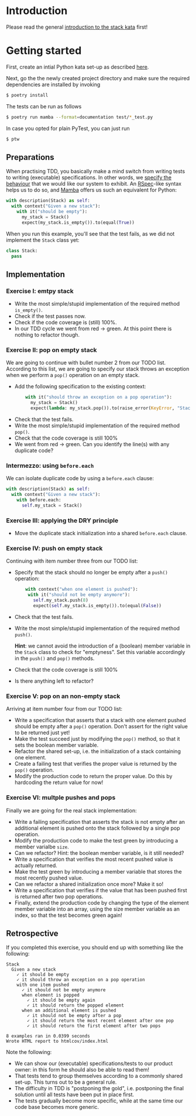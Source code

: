 # Introduction

Please read the general [introduction to the stack kata](../README.md) first!

# Getting started

First, create an intial Python kata set-up as described [here](https://github.com/zhendrikse/tdd/tree/master/cookiecutter).

Next, go the the newly created project directory and make sure
the required dependencies are installed by invoking

```bash
$ poetry install
```

The tests can be run as follows

```bash
$ poetry run mamba --format=documentation test/*_test.py
```

In case you opted for plain PyTest, you can just run

```bash
$ ptw
```

## Preparations

When practising TDD, you basically make a mind switch from writing tests to writing (executable) specifications. In other words, we [specify the behaviour](https://www.youtube.com/watch?v=Bq_oz7nCNUA) that we would like our system to exhibit. An [RSpec](https://rspec.info/)-like syntax helps us to do so, and [Mamba](https://mamba-bdd.readthedocs.io/en/latest/) offers us such an equivalent for Python:

```python
with description(Stack) as self:
  with context("Given a new stack"):
    with it("should be empty"):
      my_stack = Stack()
      expect(my_stack.is_empty()).to(equal(True))
```

When you run this example, you'll see that the test fails, as we did not implement the `Stack` class yet:

```python
class Stack:
  pass
```

## Implementation

### Exercise I: emtpy stack

- Write the most simple/stupid implementation of the required method `is_empty()`. 
- Check if the test passes now. 
- Check if the code coverage is (still) 100%.
- In our TDD cycle we went from red -> green. At this point there is nothing to refactor though.

### Exercise II: pop on empty stack

We are going to continue with bullet number 2 from our TODO list. According to this list, we are going to specify our stack throws an exception when we perform a `pop()` operation on an empty stack.

- Add the following specification to the existing context:
  ```python
      with it("should throw an exception on a pop operation"):
        my_stack = Stack()
        expect(lambda: my_stack.pop()).to(raise_error(KeyError, "Stack underflow"))  
  ```
- Check that the test fails.
- Write the most simple/stupid implementation of the required method `pop()`.
- Check that the code coverage is still 100%
- We went from red -> green. Can you identify the line(s) with any duplicate code?

### Intermezzo: using `before.each`

We can isolate duplicate code by using a `before.each` clause:
```python
with description(Stack) as self:
  with context("Given a new stack"):
    with before.each:
      self.my_stack = Stack()
```

### Exercise III: applying the DRY principle

- Move the duplicate stack initialization into a shared `before.each` clause.

### Exercise IV: push on empty stack

Continuing with item number three from our TODO list:

- Specify that the stack should no longer be empty after a `push()` operation:
  ```python
      with context("when one element is pushed"):
       with it("should not be empty anymore"):
         self.my_stack.push(8)
         expect(self.my_stack.is_empty()).to(equal(False))
  ```  
- Check that the test fails.
- Write the most simple/stupid implementation of the required method `push()`. 
  
  **Hint**: we cannot avoid the introduction of a (boolean) member variable in the `Stack` class to check for "emptyness". Set this variable accordingly in the `push()` and `pop()` methods.
- Check that the code coverage is still 100%
- Is there anything left to refactor?

### Exercise V: pop on an non-empty stack

Arriving at item number four from our TODO list:

- Write a specification that asserts that a stack with one element pushed should be empty after a `pop()` operation. Don't assert for the right value to be returned just yet!
- Make the test succeed just by modifying the `pop()` method, so that it sets the boolean member variable.
- Refactor the shared set-up, i.e. the initialization of a stack containing one element.
- Create a failing test that verifies the proper value is returned by the `pop()` operation.
- Modify the production code to return the proper value. Do this by hardcoding the return value for now!

### Exercise VI: multple pushes and pops

Finally we are going for the real stack implementation:

- Write a failing specification that asserts the stack is not empty after an additional element is pushed onto the stack followed by a single pop operation.
- Modify the production code to make the test green by introducing a member varialbe `size`.
- Can we refactor? Hint: the boolean member variable, is it still needed?
- Write a specification that verifies the most recent pushed value is actually returned. 
- Make the test green by introducing a member variable that stores the most recently pushed value. 
- Can we refactor a shared initialization once more? Make it so!
- Write a specification that verifies if the value that has been pushed first is returned after two pop operations.
- Finally, extend the production code by changing the type of the element member variable into an array, using the size member variable as an index, so that the test becomes green again!

## Retrospective

If you completed this exercise, you should end up with something like the following:

```
Stack
  Given a new stack
    ✓ it should be empty
    ✓ it should throw an exception on a pop operation
    with one item pushed
      ✓ it should not be empty anymore
      when element is popped
        ✓ it should be empty again
        ✓ it should return the popped element
      when an additional element is pushed
        ✓ it should not be empty after a pop
        ✓ it should return the most recent element after one pop
        ✓ it should return the first element after two pops

8 examples ran in 0.0399 seconds
Wrote HTML report to htmlcov/index.html
```
Note the following:
- We can show our (executable) specifications/tests to our product owner: in this form he should also be able to read them!
- That tests tend to group themselves according to a commonly shared set-up. This turns out to be a general rule.
- The difficulty in TDD is "postponing the gold", i.e. postponing the final solution until all tests have been put in place first.
- The tests gradually become more specific, while at the same time our code base becomes more generic.
